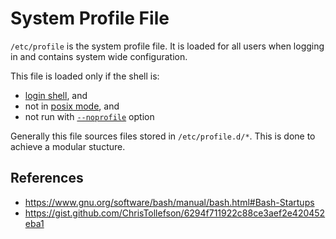 # System Profile File

`/etc/profile` is the system profile file. It is loaded for all users when logging in and contains system wide configuration.

This file is loaded only if the shell is:
- [login shell](bash/shell/modes/login.md), and
- not in [posix mode](bash/shell/modes/posix.md), and
- not run with [`--noprofile`](bash/shell/options/noprofile) option

Generally this file sources files stored in `/etc/profile.d/*`. This is done to achieve a modular stucture.

## References

- https://www.gnu.org/software/bash/manual/bash.html#Bash-Startups
- https://gist.github.com/ChrisTollefson/6294f711922c88ce3aef2e420452eba1
